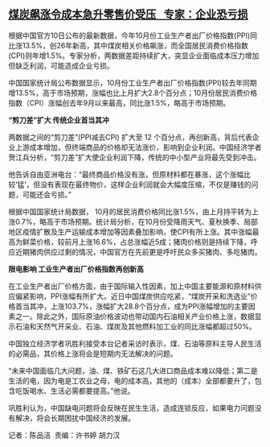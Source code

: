 <!--1636538500000-->
[煤炭飙涨令成本急升零售价受压   专家：企业恐亏损](https://www.rfa.org/mandarin/yataibaodao/jingmao/cm1110a-11102021050110.html)
------

<p class="p1">根据中国官方<span class="s1">10</span>日公布的最新数据，今年<span class="s1">10</span>月份工业生产者出厂价格指数<span class="s1">(PPI)</span>同比涨<span class="s1">13.5%</span>，创<span class="s1">26</span>年新高，其中煤炭相关价格飙涨，而全国居民消费价格指数<span class="s1">(CPI)</span>则年增<span class="s1">1.5%</span>。专家分析，两数据差距持续扩大，突显企业面临成本压力增加但缺乏利润，可能造成企业亏损。</p><p class="p1">中国国家统计局公布数据显示，<span class="s1">10</span>月份工业生产者出厂价格指数<span class="s1">(PPI)</span>较去年同期增<span class="s1">13.5%</span>，高于市场预期，涨幅也比上月扩大<span class="s1">2.8</span>个百分点；<span class="s1">10</span>月份居民消费价格指数（<span class="s1">CPI</span>）涨幅创去年<span class="s1">9</span>月以来最高，同比涨<span class="s1">1.5%</span>，略高于市场预期。</p><p class="p1"><strong>“剪刀差”扩大<span class="s1"> </span>传统企业首当其冲</strong></p><p class="p1">两数据之间的“剪刀差”<span class="s1">(PPI</span>减去<span class="s1">CPI) </span>扩大至<span class="s1"> 12 </span>个百分点，再创新高，背后代表企业上游成本增加，但终端商品的价格却无法涨价，影响到企业利润。中国经济学者贺江兵分析，“剪刀差”扩大使企业利润下降，传统的中小型产业将最先受到冲击。</p><p class="p1">他告诉自由亚洲电台：“最终商品价格没有涨，但原材料都在暴涨，这个涨幅比较<span class="s1">‘</span>猛<span class="s1">’</span>，但没有表现在最终物价，这样企业利润就会大幅度压缩，不仅是赚钱的问题，可能还会亏损。”</p><p class="p1">根据中国国家统计局数据，<span class="s1"> 10</span>月的居民消费价格同比涨<span class="s1">1.5%</span>，由上月持平转为上涨<span class="s1">0.7%</span>，略高于市场预期。统计局分析，在<span class="s1">10</span>月份受降雨天气、夏秋换季、局部地区疫情扩散及生产运输成本增加等因素叠加影响，使<span class="s1">CPI</span>有所上涨。其中涨幅最高为鲜菜价格，较前月上涨<span class="s1">16.6%</span>，占总涨幅近<span class="s1">5</span>成；猪肉价格则是持续下降，呼应近期猪肉供应过剩的情况，中国官方在先前更是呼吁民众多买猪肉、多吃猪肉。</p><p class="p1"><strong>限电影响<span class="s1"> </span>工业生产者出厂价格指数再创新高</strong></p><p class="p1">在工业生产者出厂价格方面，由于国际输入性因素，加上中国主要能源和原材料供应偏紧影响，<span class="s1">PPI</span>涨幅有所扩大。近日中国煤炭供应吃紧，“煤炭开采和洗选业”价格首当其冲，上涨<span class="s1">103.7%</span>，涨幅扩大<span class="s1">28.8</span>个百分点，成为<span class="s1">PPI</span>涨幅增加的主要因素之一。除此之外，国际原油价格波动也带动国内石油相关产业价格上涨，数据显示石油和天然气开采业、石油、煤炭及其他燃料加工业的同比涨幅都超过<span class="s1">50%</span>。</p><p class="p1">中国独立经济学者<span class="s2">巩</span>胜利接受本台记者采访时表示，煤、石油等原料主导人民生活的必需品，其价格上涨将会是短期内无法解决的问题。</p><p class="p1">“未来中国面临几大问题，油、煤、铁矿石这几大进口商品成本难以降低；第二是生活的电，因为电是工农业之母，电的成本高，其他的（成本）全部都要升了，包含吃饭喝水、生活必需都要提高。”他说。</p><p class="p1"><span class="s2">巩</span>胜利认为，中国缺电问题将会反映在民生生活，造成连锁反应，如果电力问题没有解决，将会长期困扰中国经济的发展。</p><p class="p1">记者：陈品洁<span class="s1">  </span>责编：许书婷<span class="s1"> </span>胡力汉</p><p class="p2"></p>

